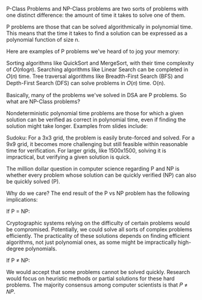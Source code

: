 P-Class Problems and NP-Class problems are two sorts of problems with one distinct difference: the amount of time it takes to solve one of them.

P problems are those that can be solved algorithmically in polynomial time. This means that the time it takes to find a solution can be expressed as a polynomial function of size n. 

Here are examples of P problems we've heard of to jog your memory:

Sorting algorithms like QuickSort and MergeSort, with their time complexity of 𝑂(𝑛log𝑛).
Searching algorithms like Linear Search can be completed in 𝑂(𝑛) time.
Tree traversal algorithms like Breadth-First Search (BFS) and Depth-First Search (DFS) can solve problems in 𝑂(𝑛) time.
O(n).

Basically, many of the problems we've solved in DSA are P problems. So what are NP-Class problems?

Nondeterministic polynomial time problems are those for which a given solution can be verified as correct in polynomial time, even if finding the solution might take longer. Examples from slides include:

Sudoku: For a 3x3 grid, the problem is easily brute-forced and solved. For a 9x9 grid, it becomes more challenging but still feasible within reasonable time for verification. For larger grids, like 1500x1500, solving it is impractical, but verifying a given solution is quick.

The million dollar question in computer science regarding P and NP is whether every problem whose solution can be quickly verified (NP) can also be quickly solved (P). 

Why do we care? The end result of the P vs NP problem has the following implications:

If P = NP:

Cryptographic systems relying on the difficulty of certain problems would be compromised.
Potentially, we could solve all sorts of complex problems efficiently.
The practicality of these solutions depends on finding efficient algorithms, not just polynomial ones, as some might be impractically high-degree polynomials.

If P ≠ NP:

We would accept that some problems cannot be solved quickly.
Research would focus on heuristic methods or partial solutions for these hard problems.
The majority consensus among computer scientists is that 𝑃 ≠ 𝑁𝑃.
